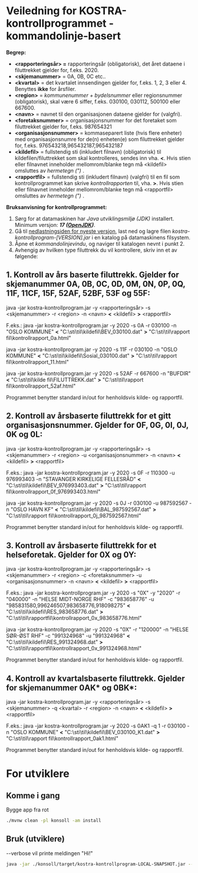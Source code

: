 # **Veiledning for KOSTRA-kontrollprogrammet - kommandolinje-basert**

**Begrep:**
* **&lt;rapporteringsår&gt; =**  rapporteringsår (obligatorisk), det året dataene i filuttrekket gjelder for, f.eks. 2020.
* **&lt;skjemanummer&gt;**  = 0A, 0B, 0C etc..
* **&lt;kvartal&gt;**  = det kvartalet innsendingen gjelder for, f.eks. 1, 2, 3 eller 4. Benyttes **ikke** for årsfiler.
* **&lt;region&gt;**  = _kommunenummer + bydelsnummer_ eller regionsnummer (obligatorisk), skal være 6 siffer, f.eks. 030100, 030112, 500100 eller 667600.
* **&lt;navn&gt;**  = navnet til den organisasjonen dataene gjelder for (valgfri).
* **&lt;foretaksnummer&gt;**  = organisasjonsnummer for det foretaket som filuttrekket gjelder for, f.eks. 987654321
* **&lt;organisasjonsnummer&gt;**  = kommaseparert liste (hvis flere enheter) med organisasjonsnumre for de(n) enheten(e) som filuttrekket gjelder for, f.eks. 976543218,965432187,965432187
* **&lt;kildefil&gt;**  = fullstendig sti (inkludert filnavn) (obligatorisk) til kildefilen/filuttrekket som skal kontrolleres, sendes inn vha.  **&lt;**. Hvis stien eller filnavnet inneholder mellomrom/blanke tegn må &lt;kildefil&gt; omsluttes av _hermetegn (&quot;)_ .
* **&lt;rapportfil&gt;**  = fullstendig sti (inkludert filnavn) (valgfri) til en fil som kontrollprogrammet kan skrive _kontrollrapporten_ til, vha.  **&gt;**. Hvis stien eller filnavnet inneholder mellomrom/blanke tegn må &lt;rapportfil&gt; omsluttes av _hermetegn (&quot;)_ .

**Bruksanvisning for kontrollprogrammet:**

1. Sørg for at datamaskinen har _Java utviklingsmiljø (JDK)_ installert. Minimum versjon: _**17 (**__**[OpenJDK](https://adoptium.net/temurin/releases/?os=any&package=jdk&arch=x64)**__**)**_.
2. Gå til [nedlastningsiden for nyeste versjon](https://github.com/statisticsnorway/kostra-kontrollprogram/releases/latest), last ned og lagre filen _kostra-kontrollprogram-[VERSION].jar_ i en katalog på datamaskinens filsystem.
3. Åpne et _kommandolinjevindu_, og naviger til katalogen nevnt i punkt 2.
4. Avhengig av hvilken type filuttrekk du vil kontrollere, skriv inn et av følgende:

## **1. Kontroll av års baserte filuttrekk. Gjelder for skjemanummer 0A, 0B, 0C, 0D, 0M, 0N, 0P, 0Q, 11F, 11CF, 15F, 52AF, 52BF, 53F og 55F:**


java -jar kostra-kontrollprogram.jar -y &lt;rapporteringsår&gt; -s &lt;skjemanummer&gt; -r &lt;region&gt; -n &lt;navn&gt;  **&lt;**  &lt;kildefil&gt;  **&gt;**  &lt;rapportfil&gt;

F.eks.:
java -jar kostra-kontrollprogram.jar -y 2020 -s 0A -r 030100 -n &quot;OSLO KOMMUNE&quot;  **&lt;**  &quot;C:\sti\til\kildefil\BEV\_030100.dat&quot;  **&gt;**  &quot;C:\sti\til\rapport fil\kontrollrapport\_0a.html&quot;

java -jar kostra-kontrollprogram.jar -y 2020 -s 11F -r 030100 -n &quot;OSLO KOMMUNE&quot;  **&lt;**  &quot;C:\sti\til\kildefil\Sosial\_030100.dat&quot;  **&gt;**  &quot;C:\sti\til\rapport fil\kontrollrapport\_11.html&quot;

java -jar kostra-kontrollprogram.jar -y 2020 -s 52AF -r 667600 -n &quot;BUFDIR&quot;  **&lt;**  &quot;C:\sti\til\kilde fil\FILUTTREKK.dat&quot;  **&gt;**  &quot;C:\sti\til\rapport fil\kontrollrapport\_52af.html&quot;

Programmet benytter standard in/out for henholdsvis kilde- og rapportfil.

## **2. Kontroll av årsbaserte filuttrekk for et gitt organisasjonsnummer. Gjelder for 0F, 0G, 0I, 0J, 0K og 0L:**

java -jar kostra-kontrollprogram.jar -y &lt;rapporteringsår&gt; -s &lt;skjemanummer&gt; -r &lt;region&gt; -u &lt;organisasjonsnummer&gt; -n &lt;navn&gt;  **&lt;**  &lt;kildefil&gt;  **&gt;**  &lt;rapportfil&gt;

F.eks.:
java -jar kostra-kontrollprogram.jar -y 2020 -s 0F -r 110300 -u 976993403 -n &quot;STAVANGER KIRKELIGE FELLESRÅD&quot;  **&lt;**  &quot;C:\sti\til\kildefil\BEV\_976993403.dat&quot;  **&gt;**  &quot;C:\sti\til\rapport fil\kontrollrapport\_0f\_976993403.html&quot;

java -jar kostra-kontrollprogram.jar -y 2020 -s 0J -r 030100 -u 987592567 -n &quot;OSLO HAVN KF&quot;  **&lt;**  &quot;C:\sti\til\kildefil\BAL\_987592567.dat&quot;  **&gt;**  &quot;C:\sti\til\rapport fil\kontrollrapport\_0j\_987592567.html&quot;

Programmet benytter standard in/out for henholdsvis kilde- og rapportfil.

## **3. Kontroll av årsbaserte filuttrekk for et helseforetak. Gjelder for 0X og 0Y:**

java -jar kostra-kontrollprogram.jar -y &lt;rapporteringsår&gt; -s &lt;skjemanummer&gt; -r &lt;region&gt; -c &lt;foretaksnummer&gt; -u &lt;organisasjonsnummer&gt; -n &lt;navn&gt;  **&lt;**  &lt;kildefil&gt;  **&gt;**  &lt;rapportfil&gt;

F.eks.:
java -jar kostra-kontrollprogram.jar -y 2020 -s &quot;0X&quot; -y &quot;2020&quot; -r &quot;040000&quot; -n &quot;HELSE MIDT-NORGE RHF&quot; -c &quot;983658776&quot; -u &quot;985831580,996246507,983658776,918098275&quot;  **&lt;**  &quot;C:\sti\til\kildefil\RES\_983658776.dat&quot;  **&gt;**  &quot;C:\sti\til\rapportfil\kontrollrapport\_0x\_983658776.html&quot;

java -jar kostra-kontrollprogram.jar -y 2020 -s &quot;0X&quot; -r &quot;120000&quot; -n &quot;HELSE SØR-ØST RHF&quot; -c &quot;991324968&quot; -u &quot;991324968&quot;  **&lt;**  &quot;C:\sti\til\kildefil\RES\_991324968.dat&quot;  **&gt;**  &quot;C:\sti\til\rapportfil\kontrollrapport\_0x\_991324968.html&quot;

Programmet benytter standard in/out for henholdsvis kilde- og rapportfil.

## **4. Kontroll av kvartalsbaserte filuttrekk. Gjelder for skjemanummer 0AK\* og 0BK\*:**

java -jar kostra-kontrollprogram.jar -y &lt;rapporteringsår&gt; -s &lt;skjemanummer&gt; -q &lt;kvartal&gt; -r &lt;region&gt; -n &lt;navn&gt;  **&lt;**  &lt;kildefil&gt;  **&gt;**  &lt;rapportfil&gt;

F.eks.:
java -jar kostra-kontrollprogram.jar -y 2020 -s 0AK1 -q 1 -r 030100 -n &quot;OSLO KOMMUNE&quot;  **&lt;**  &quot;C:\sti\til\kildefil\BEV\_030100\_K1.dat&quot;  **&gt;**  &quot;C:\sti\til\rapport fil\kontrollrapport\_0ak1.html&quot;

Programmet benytter standard in/out for henholdsvis kilde- og rapportfil.


# For utviklere
## Komme i gang 

Bygge app fra rot
```bash
./mvnw clean -pl konsoll -am install
```

## Bruk (utviklere)

--verbose vil printe meldingen "Hi!"

```bash
java -jar ./konsoll/target/kostra-kontrollprogram-LOCAL-SNAPSHOT.jar --verbose
```